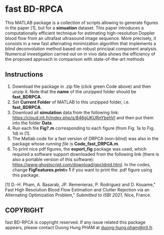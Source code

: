 # fast BD-RPCA
 
This MATLAB package is a collection of scripts allowing to generate figures in the paper [1], but for a **simuation** dataset. This paper introduces a computationally efficient technique for estimating high-resolution Doppler blood flow from an ultrafast ultrasound image sequence. More precisely, it consists in a new fast alternating minimization algorithm that implements a blind deconvolution method based on robust principal component analysis. Numerical investigation carried out on in vivo data shows the efficiency of the proposed approach in comparison with state-of-the-art methods


## Instructions
1. Download the package in .zip file (click green Code above) and then unzip it. Note that the **name** of the unzipped folder should be **fast_BDRPCA**.  
2. Set **Current Folder** of MATLAB to this unzipped folder, i.e. **fast_BDRPCA**.  
3. Download all **simulation** data from the following link: 
https://cloud.irit.fr/index.php/s/846gUKURnYbehVl and then put them into the folder **Data**
4. Run each file **Fig?.m** corresponding to each figure (from Fig. 1a to Fig. 1d) in [1]. 
5. The Matlab code for a fast version of DRPCA (non-blind) was also in the package whose *running file* is **Code_fast_DRPCA.m**. 
6. To print nice pdf figures, the **export_fig** package was used, which required a software support downloaded from the following link (there is also a portable version of this software): https://www.ghostscript.com/download/gpcldnld.html. In the codes, change **FigFeatures.print= 1** if you want to print the .pdf figure using this package. 


[1] D.-H. Pham, A. Basarab, JP. Remenieras, P. Rodriguez and D. Kouame," Fast High Resolution Blood Flow Estimation and Clutter Rejection via an Alternating Optimization Problem," *Submitted to ISBI 2021*, Nice, France.

## COPYRIGHT

fast BD-RPCA is copyright reserved. If any issue related this package appears, please contact Duong Hung PHAM at duong-hung.pham@irit.fr.
